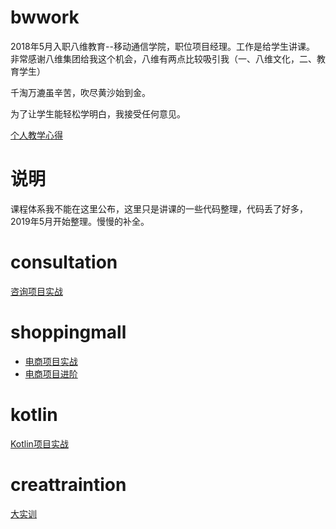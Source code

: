 # bwwork
2018年5月入职八维教育--移动通信学院，职位项目经理。工作是给学生讲课。
非常感谢八维集团给我这个机会，八维有两点比较吸引我（一、八维文化，二、教育学生）

千淘万漉虽辛苦，吹尽黄沙始到金。

为了让学生能轻松学明白，我接受任何意见。

[个人教学心得](https://github.com/BruceAnda/bwwork/blob/master/Experience.md)
# 说明
课程体系我不能在这里公布，这里只是讲课的一些代码整理，代码丢了好多，2019年5月开始整理。慢慢的补全。

# consultation
[咨询项目实战](https://github.com/BruceAnda/bwwork/tree/master/consultation)

# shoppingmall
- [电商项目实战](https://github.com/BruceAnda/bwwork/tree/master/shoppingmall)
- [电商项目进阶](https://github.com/BruceAnda/bwwork/tree/master/shoppingmall)

# kotlin
[Kotlin项目实战](https://github.com/BruceAnda/bwwork/tree/master/kotlin)

# creattraintion
[大实训](https://github.com/BruceAnda/bwwork/tree/master/creattraintion)



